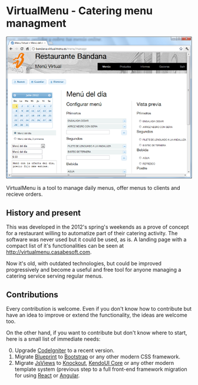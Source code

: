 # VirtualMenu - Catering menu managment

![VirtualMenu menu managment](docs/img/VirtualMenu_Menu_Manage_demo00.png)

VirtualMenu is a tool to manage daily menus, offer menus to clients and recieve orders.

## History and present

This was developed in the 2012's spring's weekends as a prove of concept for a restaurant willing to automatize part of their catering activity. The software was never used but it could be used, as is. A landing page with a compact list of it's functionalities can be seen at http://virtualmenu.casabesoft.com.

Now it's old, with outdated technologies, but could be improved progressively and become a useful and free tool for anyone managing a catering service serving regular menus.

## Contributions

Every contribution is welcome. Even if you don't know how to contribute but have an idea to improve or extend the functionality, the ideas are welcome too.

On the other hand, if you want to contribute but don't know where to start, here is a small list of immediate needs:

0. Upgrade [CodeIgniter](https://github.com/bcit-ci/CodeIgniter) to a recent version.
0. Migrate [Blueprint](https://github.com/joshuaclayton/blueprint-css) to [Bootstrap](https://github.com/twbs/bootstrap) or any other modern CSS framework.
0. Migrate [JsViews](http://github.com/BorisMoore/jsviews) to [Knockout](https://github.com/knockout/knockout), [KendoUI Core](https://github.com/telerik/kendo-ui-core) or any other modern template system (previous step to a full front-end framework migration for using [React](https://github.com/facebook/react) or [Angular](https://github.com/angular/angular).
